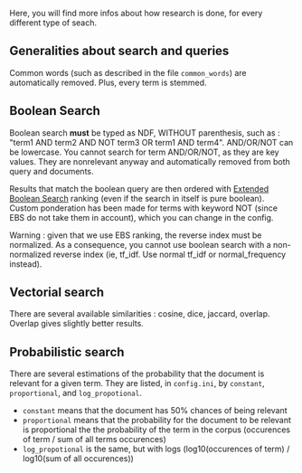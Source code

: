 Here, you will find more infos about how research is done, for every different type of seach.

Generalities about search and queries
-------------------------------------

Common words (such as described in the file `common_words`) are automatically removed. Plus, every term is stemmed.


Boolean Search
--------------

Boolean search **must** be typed as NDF, WITHOUT parenthesis, such as : "term1 AND term2 AND NOT term3 OR term1 AND term4". AND/OR/NOT can be lowercase. You cannot search for term AND/OR/NOT, as they are key values. They are nonrelevant anyway and automatically removed from both query and documents.

Results that match the boolean query are then ordered with [Extended Boolean Search](http://www.wikiwand.com/en/Extended_Boolean_model) ranking (even if the search in itself is pure boolean).  
Custom ponderation has been made for terms with keyword NOT (since EBS do not take them in account), which you can change in the config.

Warning : given that we use EBS ranking, the reverse index must be normalized. As a consequence, you cannot use boolean search with a non-normalized reverse index (ie, tf_idf. Use normal tf_idf or normal_frequency instead).


Vectorial search
----------------

There are several available similarities : cosine, dice, jaccard, overlap. Overlap gives slightly better results.


Probabilistic search
--------------------

There are several estimations of the probability that the document is relevant for a given term. They are listed, in `config.ini`, by `constant`, `proportional`, and `log_propotional`.

* `constant` means that the document has 50% chances of being relevant
* `proportional` means that the probability for the document to be relevant is proportional the the probability of the term in the corpus (occurences of term / sum of all terms occurences)
* `log_propotional` is the same, but with logs (log10(occurences of term) / log10(sum of all occurences))
